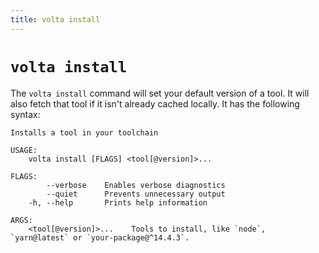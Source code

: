 ```yaml
---
title: volta install
---
```


# `volta install`

The `volta install` command will set your default version of a tool. It will also fetch that tool if it isn't already cached locally. It has the following syntax:

```
Installs a tool in your toolchain

USAGE:
    volta install [FLAGS] <tool[@version]>...

FLAGS:
        --verbose    Enables verbose diagnostics
        --quiet      Prevents unnecessary output
    -h, --help       Prints help information

ARGS:
    <tool[@version]>...    Tools to install, like `node`, `yarn@latest` or `your-package@^14.4.3`.
```
